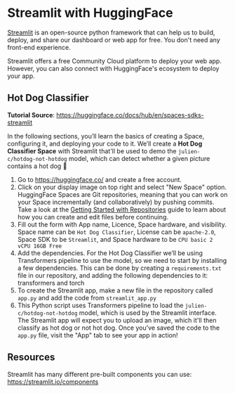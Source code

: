 # Streamlit with HuggingFace

[Streamlit](https://streamlit.io/) is an open-source python framework that can help us to build, deploy, and share our dashboard or web app for free.
You don't need any front-end experience.

Streamlit offers a free Community Cloud platform to deploy your web app. However, you can also connect with HuggingFace's ecosystem to deploy your app.

## Hot Dog Classifier

**Tutorial Source**: https://huggingface.co/docs/hub/en/spaces-sdks-streamlit

In the following sections, you’ll learn the basics of creating a Space, configuring it, and deploying your code to it. We’ll create a **Hot Dog Classifier Space** with Streamlit that'll be used to demo the `julien-c/hotdog-not-hotdog` model, which can detect whether a given picture contains a hot dog :hotdog:

1. Go to https://huggingface.co/ and create a free account.
2. Click on your display image on top right and select "New Space" option. HuggingFace Spaces are Git repositories, meaning that you can work on your Space incrementally (and collaboratively) by pushing commits. Take a look at the [Getting Started with Repositories](https://huggingface.co/docs/hub/en/repositories-getting-started) guide to learn about how you can create and edit files before continuing.
3. Fill out the form with App name, Licence, Space hardware, and visibility. Space name can be `Hot Dog Classifier`, License can be `apache-2.0`, Space SDK to be `Streamlit`, and Space hardware to be `CPU basic 2 vCPU 16GB Free`
4. Add the dependencies. For the Hot Dog Classifier we’ll be using Transformers pipeline to use the model, so we need to start by installing a few dependencies. This can be done by creating a `requirements.txt` file in our repository, and adding the following dependencies to it: transformers and torch
5. To create the Streamlit app, make a new file in the repository called `app.py` and add the code from `streamlit_app.py`
6. This Python script uses Transformers pipeline to load the `julien-c/hotdog-not-hotdog` model, which is used by the Streamlit interface. The Streamlit app will expect you to upload an image, which it'll then classify as hot dog or not hot dog. Once you’ve saved the code to the `app.py` file, visit the "App" tab to see your app in action!

## Resources

Streamlit has many different pre-built components you can use: https://streamlit.io/components